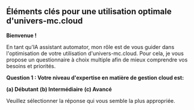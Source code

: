 ##  Éléments clés pour une utilisation optimale d'univers-mc.cloud 

**Bienvenue !**  

En tant qu'IA assistant automator, mon rôle est de vous guider dans l'optimisation de votre utilisation d'univers-mc.cloud. Pour cela, je vous propose un questionnaire à choix multiple afin de mieux comprendre vos besoins et priorités. 

**Question 1 : Votre niveau d'expertise en matière de gestion cloud est:**

**(a) Débutant**
**(b) Intermédiaire**
**(c) Avancé**

Veuillez sélectionner la réponse qui vous semble la plus appropriée.  


